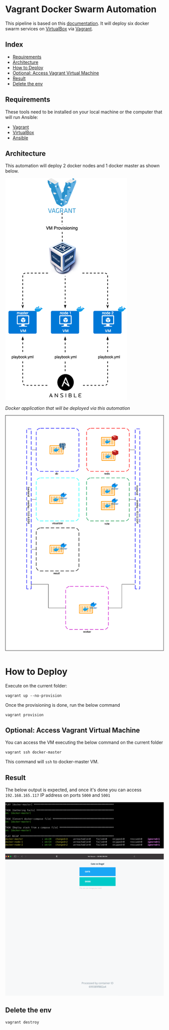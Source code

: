 # Vagrant Docker Swarm Automation

This pipeline is based on this [documentation](https://medium.com/@lessandro.ugulino/docker-swarm-part-5-d7ccccb98ff8). It will deploy six docker swarm services on [VirtualBox](https://www.virtualbox.org/) via [Vagrant](https://www.vagrantup.com/).

## Index

- [Requirements](#requirements)
- [Architecture](#architecture)
- [How to Deploy](#how-to-deploy)
- [Optional: Access Vagrant Virtual Machine](#optional:-access-vagrant-virtual-machine)
- [Result](#result)
- [Delete the env](#delete-the-env)

## Requirements

These tools need to be installed on your local machine or the computer that will run Ansible:

- <a href="https://www.vagrantup.com/downloads">Vagrant</a>
- <a href="https://www.virtualbox.org/wiki/Mac%20OS%20X%20build%20instructions">VirtualBox</a>
- <a href="https://docs.ansible.com/ansible/latest/installation_guide/intro_installation.html#installing-ansible-on-macos">Ansible</a>

## Architecture

This automation will deploy 2 docker nodes and 1 docker master as shown below.

![diagram](img/diagram.png)

_Docker application that will be deployed via this automation_

![Arch](img/docker-swarm.png)

# How to Deploy

Execute on the current folder:

```
vagrant up --no-provision
```

Once the provisioning is done, run the below command

```
vagrant provision
```

## Optional: Access Vagrant Virtual Machine

You can access the VM executing the below command on the current folder

```
vagrant ssh docker-master
```

This command will `ssh` to docker-master VM.

## Result

The below output is expected, and once it's done you can access `192.168.165.117` IP address on ports `5000` and `5001`

![ansible](img/ansible.png)

![broswer](img/broswer.png)

## Delete the env

```
vagrant destroy
```
